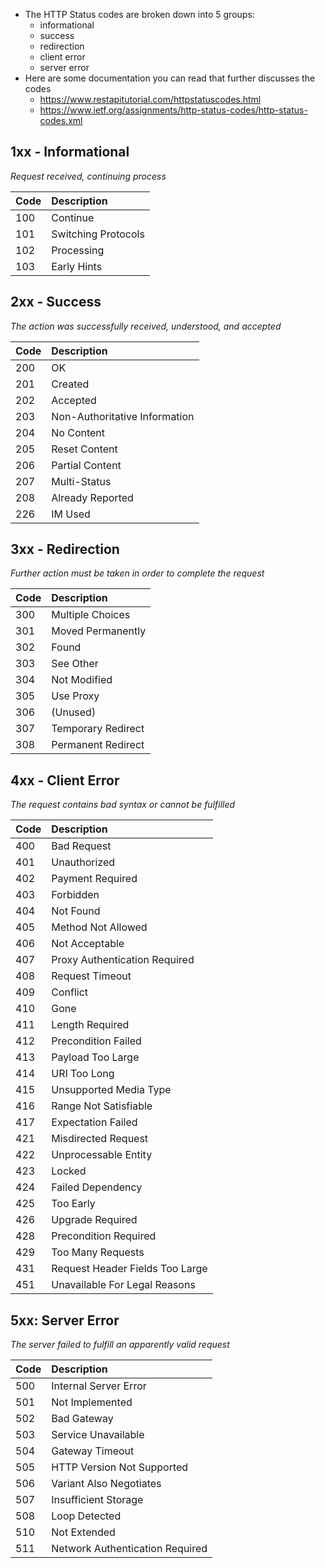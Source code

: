 * The HTTP Status codes are broken down into 5 groups: 
  * informational
  * success
  * redirection
  * client error
  * server error
* Here are some documentation you can read that further discusses the codes
  * https://www.restapitutorial.com/httpstatuscodes.html
  * https://www.ietf.org/assignments/http-status-codes/http-status-codes.xml

## 1xx - Informational

*Request received, continuing process*

Code | Description
:--- | :---
100 | Continue                       
101 | Switching Protocols            
102 | Processing                     
103 | Early Hints                    


## 2xx - Success

*The action was successfully received, understood, and accepted*

Code | Description
:--- | :---                   
200 | OK                             
201 | Created                        
202 | Accepted                       
203 | Non-Authoritative Information  
204 | No Content                     
205 | Reset Content                  
206 | Partial Content                
207 | Multi-Status                   
208 | Already Reported               
226 | IM Used                        


## 3xx - Redirection

*Further action must be taken in order to complete the request*

Code | Description
:--- | :---                       
300 | Multiple Choices               
301 | Moved Permanently              
302 | Found                          
303 | See Other                      
304 | Not Modified                   
305 | Use Proxy                      
306 | (Unused)                       
307 | Temporary Redirect             
308 | Permanent Redirect


## 4xx - Client Error

*The request contains bad syntax or cannot be fulfilled*

Code | Description
:--- | :---         
400 | Bad Request                    
401 | Unauthorized                   
402 | Payment Required               
403 | Forbidden                      
404 | Not Found                      
405 | Method Not Allowed             
406 | Not Acceptable                 
407 | Proxy Authentication Required  
408 | Request Timeout                
409 | Conflict                       
410 | Gone                           
411 | Length Required                
412 | Precondition Failed            
413 | Payload Too Large              
414 | URI Too Long                   
415 | Unsupported Media Type         
416 | Range Not Satisfiable          
417 | Expectation Failed             
421 | Misdirected Request            
422 | Unprocessable Entity           
423 | Locked                         
424 | Failed Dependency              
425 | Too Early                      
426 | Upgrade Required               
428 | Precondition Required          
429 | Too Many Requests              
431 | Request Header Fields Too Large
451 | Unavailable For Legal Reasons  


## 5xx: Server Error

*The server failed to fulfill an apparently valid request*

Code | Description
:--- | :---
500 | Internal Server Error          
501 | Not Implemented                
502 | Bad Gateway                    
503 | Service Unavailable            
504 | Gateway Timeout                
505 | HTTP Version Not Supported     
506 | Variant Also Negotiates        
507 | Insufficient Storage           
508 | Loop Detected                  
510 | Not Extended                   
511 | Network Authentication Required





<script>
$(document).ready(function() {
  $('table').addClass('tablesort');
});
</script>

